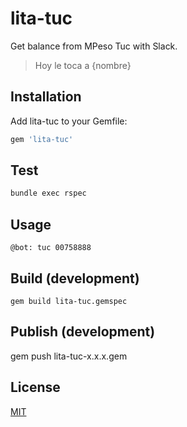 # lita-tuc

Get balance from MPeso Tuc with Slack.

> Hoy le toca a {nombre}


## Installation
Add lita-tuc to your Gemfile:

``` ruby
gem 'lita-tuc'
```

## Test
``` bash
bundle exec rspec
```

## Usage

    @bot: tuc 00758888

## Build (development)

    gem build lita-tuc.gemspec

## Publish (development)

  gem push lita-tuc-x.x.x.gem


## License
[MIT](http://opensource.org/licenses/MIT)
